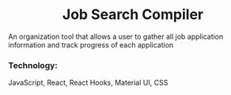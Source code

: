 <h1 align="center">Job Search Compiler</h1>

An organization tool that allows a user to gather all job application information and track progress of each application

<h3> Technology: </h3>

JavaScript, React, React Hooks, Material UI, CSS
